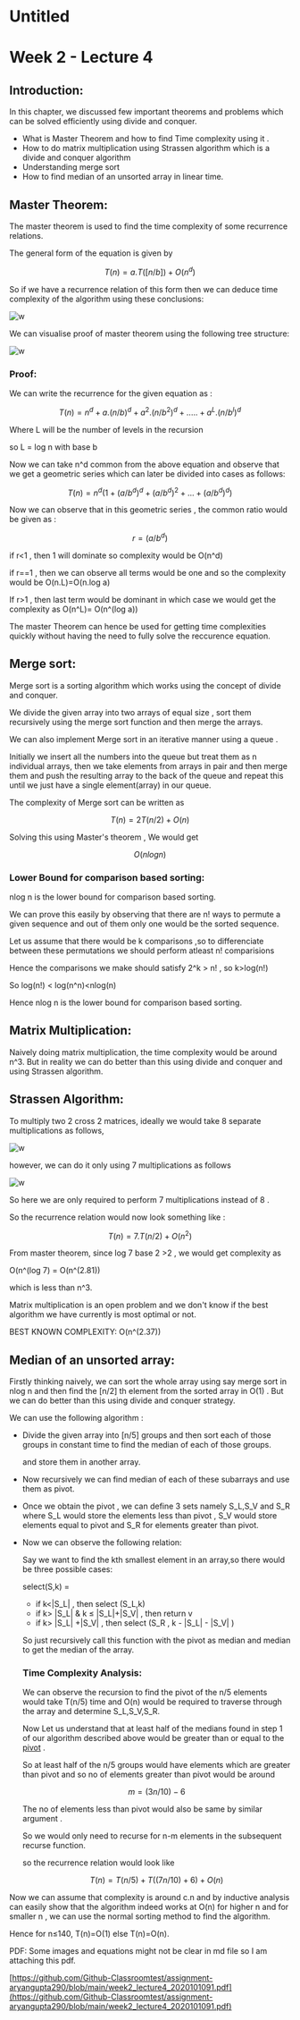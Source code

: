 # Untitled

# Week 2 - Lecture 4

## Introduction:

In this chapter, we discussed few important theorems and problems which can be solved efficiently using divide and conquer.

- What is Master Theorem and how to find Time complexity using it .
- How to do matrix multiplication using Strassen algorithm  which is a divide and conquer algorithm
- Understanding merge sort
- How to find median of an unsorted array in linear time.

## Master Theorem:

The master theorem is used to find the time complexity of some recurrence relations. 

The general form of the equation is given by 

$$T(n)=a.T([n/b])+O(n^d)$$

So if we have a recurrence relation of this form then we can deduce time complexity of the algorithm using these conclusions:

<img src="images/lec4_pic1.png" alt="w"></img>

We can visualise proof of master theorem using the following tree structure:

<img src="images/lec4_pic2.png" alt="w"></img>

### Proof:

We can write the recurrence for the given equation as :

$$T(n)=n^d+a.(n/b)^d+a^2.(n/b^2)^d+.....+a^L.(n/b^l)^d$$

Where L will be the number of levels in the recursion

so L = log n with base b

Now we can take n^d common from the above equation and observe that we get a geometric series which can later be divided into cases as follows:

$$T(n)=n^d( 1+(a/b^d)^d + (a/b^d)^2+...+(a/b^d)^d)$$

Now we can observe that in this geometric series , the common ratio would be given as :

$$r=(a/b^d)$$

if r<1 , then 1 will dominate so complexity would be O(n^d)

if r==1 , then we can observe all terms would be one  and so the complexity would be O(n.L)=O(n.log a)

If r>1 , then last term would be dominant in which case we would get the complexity as O(n^L)= O(n^(log a))

The master Theorem can hence be used for getting time complexities quickly without having the need to fully solve the reccurence equation.

## Merge sort:

Merge sort is a sorting algorithm which works using the concept of divide and conquer.

We divide the given array into two  arrays of equal size , sort them recursively using the merge sort function and then merge the arrays.

We can also implement Merge sort in an iterative manner using a queue .

Initially we insert all the numbers into the queue but treat them as n individual arrays, then we take elements from arrays in pair and then merge them and push the resulting array to the back of the queue and repeat this until we just have a single element(array) in our queue.

The complexity of Merge sort can be written as 

$$T(n) =2T(n/2) + O(n)$$

Solving this using Master's theorem , We would get

$$O(nlogn)$$

### Lower Bound for comparison based sorting:

nlog n is the lower bound for comparison based sorting.

We can prove this easily by observing that there are n! ways to permute a given sequence and out of them only one would be the sorted sequence.

Let us assume that there would be k comparisons ,so to differenciate between these permutations we should perform atleast n! comparisions

Hence the comparisons we make should satisfy 2^k > n! , so k>log(n!)

So log(n!) < log(n^n)<nlog(n) 

Hence nlog n is the lower bound for comparison based sorting.   

## Matrix Multiplication:

Naively doing matrix multiplication, the time complexity would  be around n^3. But in reality we can do better than this using divide and conquer and using Strassen algorithm.

## Strassen Algorithm:

To multiply two 2 cross 2 matrices, ideally we would take 8 separate multiplications as follows,

<img src="images/lec4_pic3.png" alt="w"></img>

however, we can do it only using 7 multiplications as follows

<img src="images/lec4_pic4.png" alt="w"></img>

So here we are only required to perform 7 multiplications instead of 8 .

So the recurrence relation would now look something like :

$$T(n)=7.T(n/2) + O(n^2)$$

From master theorem, since log 7 base 2 >2 , we would get complexity as 

O(n^(log 7) = O(n^(2.81))

which is less than n^3.

Matrix multiplication is an open problem and we don't know if the best algorithm we have currently is most optimal or not.

BEST KNOWN COMPLEXITY: O(n^(2.37))

## Median of an unsorted array:

Firstly thinking naively, we can sort the whole array using say merge sort in nlog n and then find the [n/2] th element from the sorted array in O(1) . But we can do better than this using divide and conquer strategy.

We can use the following algorithm :

- Divide the given array into [n/5] groups and then sort each of those groups in constant time to find the median of each of those groups.

    and store them in another array.

- Now recursively we can find median of each of these subarrays and use them as pivot.
- Once we obtain the pivot , we can define 3 sets namely S_L,S_V and S_R where S_L would store the elements less than pivot , S_V would store elements equal to pivot and S_R for elements greater than pivot.
- Now we can observe the following relation:

    Say we want to find the kth smallest element in an array,so there would be three possible cases:

    select(S,k) =

    - if k<|S_L| , then select (S_L,k)
    - if k> |S_L| & k ≤  |S_L|+|S_V| , then return v
    - if k> |S_L| +|S_V| , then select (S_R , k - |S_L| - |S_V| )

    So just recursively call this function with the pivot as median and median to get the median of the array.

    ### Time Complexity Analysis:

    We can  observe the recursion to find the pivot of the n/5 elements would take T(n/5) time and O(n) would be required to traverse through the array and determine S_L,S_V,S_R.

    Now Let us understand that at least half of the medians found in step 1 of our algorithm described above would be greater than or equal to the [pivot](http://pivot.So) .

    So at least half of the n/5 groups would have elements which are greater than pivot and so no of elements greater than pivot would be around 

    $$m=(3n/10 )-6$$

    The no of elements less than pivot would also be same by similar argument .

    So we would only need to recurse for n-m elements in the subsequent recurse function.

    so the recurrence relation would look like 

    $$T(n)=T(n/5) +T((7n/10)+6)+O(n)$$

Now we can assume that complexity is around c.n and by inductive analysis can easily show that the algorithm indeed works at O(n) for higher n and for smaller n , we can use the normal sorting method to find the algorithm.

Hence for n≤140, T(n)=O(1) else T(n)=O(n).

PDF: Some images and equations might not be clear in md file so I am attaching this pdf.

[https://github.com/Github-Classroomtest/assignment-aryangupta290/blob/main/week2_lecture4_2020101091.pdf](https://github.com/Github-Classroomtest/assignment-aryangupta290/blob/main/week2_lecture4_2020101091.pdf)
